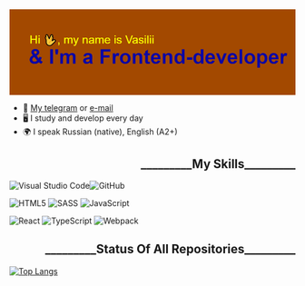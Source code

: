 <img src="https://github.com/doctap/doctap/blob/main/header.png" align="center" alt="image">

<ul>
  <li>📩 <a href="https://t.me/step_forward_vn">My telegram</a> or <a href="https://vasilij.alexsandrovich@gmail.com">e-mail</a></li>
  <li>🖥 I study and develop every day</li>
  <li>🌍 I speak Russian (native), English (A2+)</li>
</ul>

<h2 align="end">_________My Skills_________</h2>

![Visual Studio Code](https://img.shields.io/badge/Visual%20Studio%20Code-0078d7.svg?style=for-the-badge&logo=visual-studio-code&logoColor=white)![GitHub](https://img.shields.io/badge/github-%23121011.svg?style=for-the-badge&logo=github&logoColor=white)

![HTML5](https://img.shields.io/badge/html5-%23E34F26.svg?style=for-the-badge&logo=html5&logoColor=white) ![SASS](https://img.shields.io/badge/SASS-hotpink.svg?style=for-the-badge&logo=SASS&logoColor=white)	![JavaScript](https://img.shields.io/badge/javascript-%23323330.svg?style=for-the-badge&logo=javascript&logoColor=%23F7DF1E)
  
![React](https://img.shields.io/badge/react-%2320232a.svg?style=for-the-badge&logo=react&logoColor=%2361DAFB) ![TypeScript](https://img.shields.io/badge/typescript-%23007ACC.svg?style=for-the-badge&logo=typescript&logoColor=white) ![Webpack](https://img.shields.io/badge/webpack-%238DD6F9.svg?style=for-the-badge&logo=webpack&logoColor=black)

<h2 align="end">_________Status Of All Repositories_________</h2>

[![Top Langs](https://github-readme-stats.vercel.app/api/top-langs/?username=doctap)](https://github.com/anuraghazra/github-readme-stats) 

